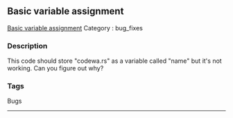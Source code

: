 ## Basic variable assignment
[Basic variable assignment](https://www.codewars.com/kata/basic-variable-assignment)
Category : bug_fixes

### Description
This code should store "codewa.rs" as a variable called "name" but it's not working. Can you figure out why?

### Tags
Bugs

- - -
